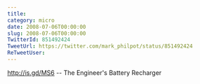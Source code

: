 ```yaml
---
title: 
category: micro
date: 2008-07-06T00:00:00
slug: 2008-07-06T00:00:00
TwitterId: 851492424
TweetUrl: https://twitter.com/mark_philpot/status/851492424
ReTweetUser: 
---
```


http://is.gd/MS6 -- The Engineer's Battery Recharger